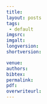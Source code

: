 ```yaml
---
title: 
layout: posts
tags:
 - default
imgsrc: 
imgalt: 
longversion:
shortversion: 

venue: 
authors: 
bibtex: 
permalink:
pdf: 
overwriteurl: 
---
```


